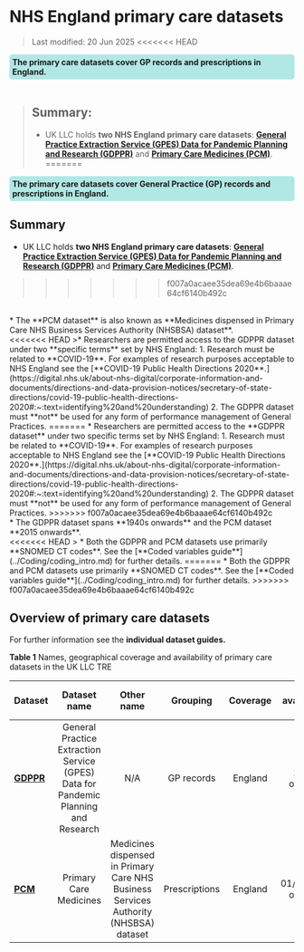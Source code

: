 # NHS England primary care datasets
>Last modified: 20 Jun 2025
<<<<<<< HEAD
<div style="background-color: rgba(0, 178, 169, 0.3); padding: 5px; border-radius: 5px;"><strong>The primary care datasets cover GP records and prescriptions in England.</strong></div>  
<br>

>## Summary:
>* UK LLC holds **two NHS England primary care datasets**: [**General Practice Extraction Service (GPES) Data for Pandemic Planning and Research (GDPPR)**](../Primary_care_datasets/GDPPR/GDPPR.ipynb) and [**Primary Care Medicines (PCM)**](../Primary_care_datasets/PCM/PCM.ipynb).  
=======
<div style="background-color: rgba(0, 178, 169, 0.3); padding: 5px; border-radius: 5px;"><strong>The primary care datasets cover General Practice (GP) records and prescriptions in England.</strong></div>  

## Summary
* UK LLC holds **two NHS England primary care datasets**: [**General Practice Extraction Service (GPES) Data for Pandemic Planning and Research (GDPPR)**](../Primary_care_datasets/GDPPR/GDPPR.ipynb) and [**Primary Care Medicines (PCM)**](../Primary_care_datasets/PCM/PCM.ipynb).  
>>>>>>> f007a0acaee35dea69e4b6baaae64cf6140b492c
<br>
* The **PCM dataset** is also known as **Medicines dispensed in Primary Care NHS Business Services Authority (NHSBSA) dataset**.  
<br>
<<<<<<< HEAD
>* Researchers are permitted access to the GDPPR dataset under two **specific terms** set by NHS England: 1. Research must be related to **COVID-19**. For examples of research purposes acceptable to NHS England see the [**COVID-19 Public Health Directions 2020**.](https://digital.nhs.uk/about-nhs-digital/corporate-information-and-documents/directions-and-data-provision-notices/secretary-of-state-directions/covid-19-public-health-directions-2020#:~:text=identifying%20and%20understanding) 2. The GDPPR dataset must **not** be used for any form of performance management of General Practices.    
=======
* Researchers are permitted access to the **GDPPR dataset** under two specific terms set by NHS England: 1. Research must be related to **COVID-19**. For examples of research purposes acceptable to NHS England see the [**COVID-19 Public Health Directions 2020**.](https://digital.nhs.uk/about-nhs-digital/corporate-information-and-documents/directions-and-data-provision-notices/secretary-of-state-directions/covid-19-public-health-directions-2020#:~:text=identifying%20and%20understanding) 2. The GDPPR dataset must **not** be used for any form of performance management of General Practices.    
>>>>>>> f007a0acaee35dea69e4b6baaae64cf6140b492c
<br>
 * The GDPPR dataset spans **1940s onwards** and the PCM dataset **2015 onwards**.  
<br>
<<<<<<< HEAD
> * Both the GDPPR and PCM datasets use primarily **SNOMED CT codes**. See the [**Coded variables guide**](../Coding/coding_intro.md) for further details.   
=======
 * Both the GDPPR and PCM datasets use primarily **SNOMED CT codes**. See the [**Coded variables guide**](../Coding/coding_intro.md) for further details. 
>>>>>>> f007a0acaee35dea69e4b6baaae64cf6140b492c
<br>      

## Overview of primary care datasets
For further information see the **individual dataset guides.**

**Table 1** Names, geographical coverage and availability of primary care datasets in the UK LLC TRE 

|**Dataset**|**Dataset name**|**Other name**|**Grouping**|**Coverage**|**Data available in TRE**|**Data owner**|
|---|:---:|:---:|:---:|:---:|:---:|:---:|
|[**GDPPR**](../Primary_care_datasets/GDPPR/GDPPR.ipynb)|General Practice Extraction Service (GPES) Data for Pandemic Planning and Research|N/A|GP records|England|1940s onwards|NHSE|
|[**PCM**](../Other%20datasets/PCM/PCM.ipynb)|Primary Care Medicines|Medicines dispensed in Primary Care NHS Business Services Authority (NHSBSA) dataset|Prescriptions|England|01/04/2015 onwards|NHSE||




 
